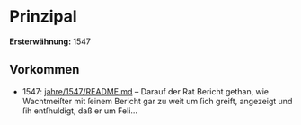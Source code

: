 # Prinzipal

**Ersterwähnung:** 1547

## Vorkommen
- 1547: [jahre/1547/README.md](../jahre/1547/README.md) – Darauf der Rat Bericht
gethan, wie Wachtmeiſter mit ſeinem Bericht gar zu weit
um ſich greift, angezeigt und ſih entſhuldigt, daß er um
Feli...
